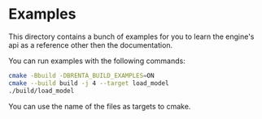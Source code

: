 # Examples

This directory contains a bunch of examples for you to learn the engine's
api as a reference other then the documentation.

You can run examples with the following commands:
```bash
cmake -Bbuild -DBRENTA_BUILD_EXAMPLES=ON
cmake --build build -j 4 --target load_model
./build/load_model
```

You can use the name of the files as targets to cmake.
